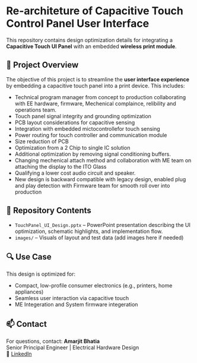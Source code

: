 # Re-architeture of Capacitive Touch Control Panel User Interface

This repository contains design optimization details for integrating a **Capacitive Touch UI Panel** with an embedded **wireless print module**.

## 🔧 Project Overview

The objective of this project is to streamline the **user interface experience** by embedding a capacitive touch panel into a print device. This includes:

- Technical program manager from concept to production collaborating with EE hardware, firmware, Mechenical complaince, relibility and operations team.
- Touch panel signal integrity and grounding optimization
- PCB layout considerations for capacitive sensing
- Integration with embedded mictocontrollefor touch sensing
- Power routing for touch controller and communication module
- Size reduction of PCB
- Optimization from a 2 Chip to single IC solution
- Additional optimization by removing signal conditioning buffers.
- Changing mechenical attach method and collaboration with ME team on attaching the display to the ITO Glass
- Qualifying a lower cost audio circuit and speaker.
- New design is backward compatible with legacy design, enabled plug and play detection with Firmware team for smooth roll over into production  

## 📂 Repository Contents

- `TouchPanel_UI_Design.pptx` – PowerPoint presentation describing the UI optimization, schematic highlights, and implementation flow.
- `images/` – Visuals of layout and test data (add images here if needed)


## 🔍 Use Case

This design is optimized for:
- Compact, low-profile consumer electronics (e.g., printers, home appliances)
- Seamless user interaction via capacitive touch
- ME Integeration and System firmware integeration 

## 📫 Contact

For questions, contact:
**Amarjit Bhatia**  
Senior Principal Engineer | Electrical Hardware Design  
🔗 [LinkedIn](https://www.linkedin.com/in/amarjit-bhatia-3627207)
